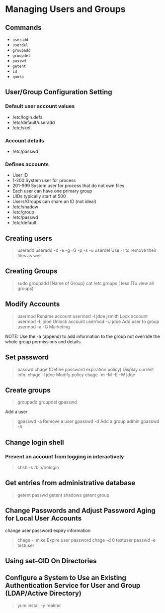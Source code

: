# Managing Users and Groups

## Commands

- `useradd`
- `userdel`
- `groupadd`
- `groupdel`
- `passwd`
- `getent`
- `id`
- `quota`

## User/Group Configuration Setting

### Default user account values

- /etc/login.defs
- /etc/default/useradd
- /etc/skel

### Account details

- /etc/passwd

### Defines accounts

- User ID
- 1-200 System user for process
- 201-999 System user for process that do not own files
- Each user can have one primary group
- UIDs typically start at 500
- Users/Groups can share an ID (not ideal)
- /etc/shadow
- /etc/group
- /etc/passwd
- /etc/default

## Creating users

> useradd
> useradd -d -e -g -G -p -s -u
> userdel
Use -r to remove their files as well

## Creating Groups

> sudo groupadd [Name of Group}
> cat /etc groups | less (To view all groups)

## Modify Accounts

> usermod
Rename account
> usermod -l jdoe jsmith
Lock account
> usermod -L jdoe
Unlock account
> usermod -U jdoe
Add user to group
> usermod -a -G Marketing

NOTE: Use the -a (append) to add information to the group not override the whole group permissions and details.

## Set password

> passwd
chage (Define password expiration policy)
Display current info:
> chage -l jdoe
Modify policy
> chage -m -M -E -W jdoe

## Create groups

> groupadd
> groupdel
> gpasswd

Add a user
> gpasswd -a
Remove a user
> gpasswd -d
Add a group admin
> gpasswd -A

## Change login shell

### Prevent an account from logging in interactively

> chsh -s /bin/nologin

## Get entries from administrative database

> getent passwd
> getent shadows
> getent group

## Change Passwords and Adjust Password Aging for Local User Accounts

change user password expiry information
> chage -l mike
Expire user password
> chage -d 0 testuser
> passwd -e testuser


## Using set-GID On Directories

## Configure a System to Use an Existing Authentication Service for User and Group (LDAP/Active Directory)

> yum install -y realmd
